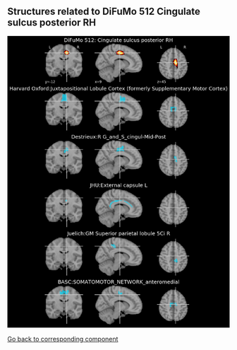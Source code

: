 


## Structures related to DiFuMo 512 Cingulate sulcus posterior RH

![314](314.jpg "Structures related to DiFuMo 512 Cingulate sulcus posterior RH")

[Go back to corresponding component](https://parietal-inria.github.io/DiFuMo/512/html/314.html)
